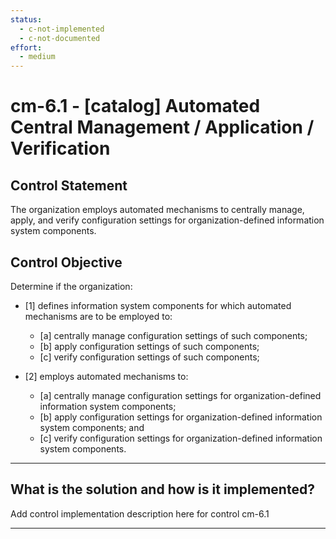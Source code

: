 ```yaml
---
status:
  - c-not-implemented
  - c-not-documented
effort:
  - medium
---
```


# cm-6.1 - \[catalog\] Automated Central Management / Application / Verification

## Control Statement

The organization employs automated mechanisms to centrally manage, apply, and verify configuration settings for organization-defined information system components.

## Control Objective

Determine if the organization:

- \[1\] defines information system components for which automated mechanisms are to be employed to:

  - \[a\] centrally manage configuration settings of such components;
  - \[b\] apply configuration settings of such components;
  - \[c\] verify configuration settings of such components;

- \[2\] employs automated mechanisms to:

  - \[a\] centrally manage configuration settings for organization-defined information system components;
  - \[b\] apply configuration settings for organization-defined information system components; and
  - \[c\] verify configuration settings for organization-defined information system components.

______________________________________________________________________

## What is the solution and how is it implemented?

Add control implementation description here for control cm-6.1

______________________________________________________________________
